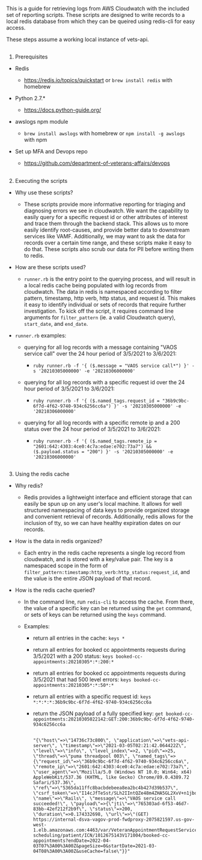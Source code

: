 
###

This is a guide for retrieving logs from AWS Cloudwatch with the included set of reporting scripts. These scripts are designed to write records to a local redis database from which they can be queired using redis-cli for easy access.

These steps assume a working local instance of vets-api.

##

  

1. Prerequisites

- Redis

	- https://redis.io/topics/quickstart or `brew install redis` with homebrew

- Python 2.7.*

	- https://docs.python-guide.org/

- awslogs npm module

	-  `brew install awslogs` with homebrew or `npm install -g awslogs` with npm

- Set up MFA and Devops repo
  
  - https://github.com/department-of-veterans-affairs/devops
##

  
  

2. Executing the scripts

  - Why use these scripts?
    - These scripts provide more informative reporting for triaging and diagnosing errors we see in cloudwatch. We want the capability to easily query for a specific request id or other attributes of interest and trace them through the backend stack. This allows us to more easily identify root-causes, and provide better data to downstream services like VAMF. Additionally, we may want to ask the data for records over a certain time range, and these scripts make it easy to do that. These scripts also scrub our data for PII before writing them to redis.
  
  - How are these scripts used?
    - `runner.rb` is the entry point to the querying process, and will result in a local redis cache being populated with log records from cloudwatch. The data in redis is namespaced according to filter pattern, timestamp, http verb, http status, and request id. This makes it easy to identify individual or sets of records that require further investigation. To kick off the script, it requires command line arguments for `filter_pattern` (ie. a valid Cloudwatch query), `start_date`, and `end_date`.
  
  - `runner.rb` examples:
    - querying for all log records with a message containing "VAOS service call" over the 24 hour period of 3/5/2021 to 3/6/2021:
      - `ruby runner.rb -f '{ ($.message = "VAOS service call*") }' -s '20210305000000' -e '20210306000000'`
    
    - querying for all log records with a specific request id over the 24 hour period of 3/5/2021 to 3/6/2021:
      - `ruby runner.rb -f '{ ($.named_tags.request_id = "36b9c9bc-6f7d-4f62-9740-934c6256cc6a") }' -s '20210305000000' -e '20210306000000'`
    
    - querying for all log records with a specific remote ip and a 200 status over the 24 hour period of 3/5/2021 to 3/6/2021:
      - `ruby runner.rb -f '{ ($.named_tags.remote_ip = "2601:642:4303:4ce0:4c7a:edae:e702:73a7") && ($.payload.status = "200") }' -s '20210305000000' -e '20210306000000'`

##  

3. Using the redis cache
  
  - Why redis?
    - Redis provides a lightweight interface and efficient storage that can easily be spun up on any user's local machine. It allows for well structured namespacing of data keys to provide organized storage and convenient retrieval of records. Additionally, redis allows for the inclusion of tty, so we can have healthy expiration dates on our records.
  
  - How is the data in redis organized?
    - Each entry in the redis cache represents a single log record from cloudwatch, and is stored with a key/value pair. The key is a namespaced scope in the form of `filter_pattern:timestamp:http_verb:http_status:request_id`, and the value is the entire JSON payload of that record.
  
  - How is the redis cache queried?
    - In the command line, run `redis-cli` to access the cache. From there, the value of a specific key can be returned using the `get` command, or sets of keys can be returned using the `keys` command. 
      
    - Examples:
      
      - return all entries in the cache:
        `keys *`
        
      - return all entries for booked cc appointments requests during 3/5/2021 with a 200 status:
        `keys booked-cc-appointments:20210305*:*:200:*`
        
      - return all entries for booked cc appointments requests during 3/5/2021 that had 500 level errors:
        `keys booked-cc-appointments:20210305*:*:50*:*`
        
      - return all entries with a specific request id:
        `keys *:*:*:*:36b9c9bc-6f7d-4f62-9740-934c6256cc6a`
      
      - return the JSON payload of a fully specified key:
        `get booked-cc-appointments:20210305022142:GET:200:36b9c9bc-6f7d-4f62-9740-934c6256cc6a`

        ```

        "{\"host\"=>\"14736c73c800\", \"application\"=>\"vets-api-server\", \"timestamp\"=>\"2021-03-05T02:21:42.064422Z\", \"level\"=>\"info\", \"level_index\"=>2, \"pid\"=>25, \"thread\"=>\"puma threadpool 003\", \"named_tags\"=>{\"request_id\"=>\"36b9c9bc-6f7d-4f62-9740-934c6256cc6a\", \"remote_ip\"=>\"2601:642:4303:4ce0:4c7a:edae:e702:73a7\", \"user_agent\"=>\"Mozilla/5.0 (Windows NT 10.0; Win64; x64) AppleWebKit/537.36 (KHTML, like Gecko) Chrome/89.0.4389.72 Safari/537.36\", \"ref\"=>\"5365da11ffc8bacbdebeea8ea2bc4b427d39b537\", \"csrf_token\"=>\"I14cJfTeSst/SLh2IIntQZe48m4ZHA5GL2XvV+n1jbdYnZReS9sX4RuXF4hz1Ukno7HTu5nQZP8gVxyGk5X5qQ==\"}, \"name\"=>\"Rails\", \"message\"=>\"VAOS service call succeeded!\", \"payload\"=>{\"jti\"=>\"765303ad-6f53-46d7-83bb-42ef212f2b9f\", \"status\"=>200, \"duration\"=>0.174332698, \"url\"=>\"(GET) https://internal-dsva-vagov-prod-fwdproxy-2075821597.us-gov-west-1.elb.amazonaws.com:4463/var/VeteranAppointmentRequestService/v4/rest/direct-scheduling/patient/ICN/1012675143V171004/booked-cc-appointments?endDate=2022-04-03T07%3A00%3A00Z&pageSize=0&startDate=2021-03-04T08%3A00%3A00Z&useCache=false\"}}"

        ```
